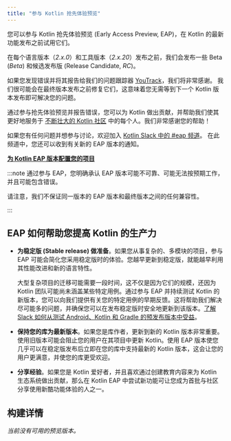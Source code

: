 ```yaml
---
title: "参与 Kotlin 抢先体验预览"
---
```

<!--
<tldr>
    <p>最新的 Kotlin EAP 版本：<strong>2.1.20-RC3</strong></p>
</tldr>
-->

您可以参与 Kotlin 抢先体验预览 (Early Access Preview, EAP)，在 Kotlin 的最新功能发布之前试用它们。

在每个语言版本（_2.x.0_）和工具版本（_2.x.20_）发布之前，我们会发布一些 Beta (_Beta_) 和候选发布版 (Release Candidate, _RC_)。

如果您发现错误并将其报告给我们的问题跟踪器 [YouTrack](https://kotl.in/issue)，我们将非常感谢。
我们很可能会在最终版本发布之前修复它们，这意味着您无需等到下一个 Kotlin 版本发布即可解决您的问题。

通过参与抢先体验预览并报告错误，您可以为 Kotlin 做出贡献，并帮助我们使其更好地服务于 [不断壮大的 Kotlin 社区](https://kotlinlang.org/community/) 中的每个人。我们非常感谢您的帮助！

如果您有任何问题并想参与讨论，欢迎加入 [Kotlin Slack 中的 #eap 频道](https://app.slack.com/client/T09229ZC6/C0KLZSCHF)。
在此频道中，您还可以收到有关新的 EAP 版本的通知。

**[为 Kotlin EAP 版本配置您的项目](configure-build-for-eap.md)**

:::note
通过参与 EAP，您明确承认 EAP 版本可能不可靠、可能无法按预期工作，并且可能包含错误。

请注意，我们不保证同一版本的 EAP 版本和最终版本之间的任何兼容性。

:::

## EAP 如何帮助您提高 Kotlin 的生产力

* **为稳定版 (Stable release) 做准备**。如果您从事复杂的、多模块的项目，参与 EAP 可能会简化您采用稳定版时的体验。您越早更新到稳定版，就能越早利用其性能改进和新的语言特性。

  大型复杂项目的迁移可能需要一段时间，这不仅是因为它们的规模，还因为 Kotlin 团队可能尚未涵盖某些特定用例。通过参与 EAP 并持续测试 Kotlin 的新版本，您可以向我们提供有关您的特定用例的早期反馈。这将帮助我们解决尽可能多的问题，并确保您可以在发布稳定版时安全地更新到该版本。[了解 Slack 如何从测试 Android、Kotlin 和 Gradle 的预发布版本中受益](https://slack.engineering/shadow-jobs/)。
* **保持您的库为最新版本**。如果您是库作者，更新到新的 Kotlin 版本非常重要。使用旧版本可能会阻止您的用户在其项目中更新 Kotlin。使用 EAP 版本使您几乎可以在稳定版发布后立即在您的库中支持最新的 Kotlin 版本，这会让您的用户更满意，并使您的库更受欢迎。
* **分享经验**。如果您是 Kotlin 爱好者，并且喜欢通过创建教育内容来为 Kotlin 生态系统做出贡献，那么在 Kotlin EAP 中尝试新功能可让您成为首批与社区分享使用新酷功能体验的人之一。

## 构建详情

_当前没有可用的预览版本。_

<!--
<table>
    <tr>
        <th>构建信息</th>
        <th>构建亮点</th>
    </tr>
    <tr>
        <td><strong>2.1.20-RC3</strong>
            <p>发布日期：<strong>2025 年 3 月 14 日</strong></p>
            <p><a href="https://github.com/JetBrains/kotlin/releases/tag/v2.1.20-RC3" target="_blank">在 GitHub 上发布</a></p>
        </td>
        <td>
            <p>一个默认启用 K2 kapt 的工具版本。</p>
            <p>有关更多详细信息，请参阅<a href="https://github.com/JetBrains/kotlin/releases/tag/v2.1.20-RC3">更新日志 (changelog)</a>或<a href="whatsnew-eap.md">Kotlin 2.1.20-RC3 中的新增功能</a>。</p>
        </td>
    </tr>
</table>
-->